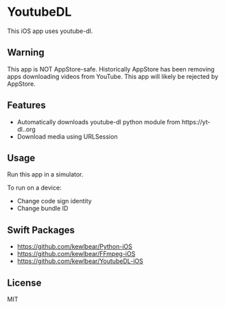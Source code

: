 # YoutubeDL

This iOS app uses youtube-dl.

## Warning

This app is NOT AppStore-safe.  Historically AppStore has been removing apps downloading videos from YouTube.  This app will likely be rejected by AppStore.

## Features

- Automatically downloads youtube-dl python module from https://yt-dl..org
- Download media using URLSession

## Usage

Run this app in a simulator.

To run on a device:
- Change code sign identity
- Change bundle ID

## Swift Packages

- https://github.com/kewlbear/Python-iOS
- https://github.com/kewlbear/FFmpeg-iOS
- https://github.com/kewlbear/YoutubeDL-iOS

## License

MIT
